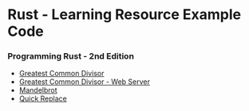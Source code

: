 # Rust - Learning Resource Example Code

### Programming Rust - 2nd Edition
- [Greatest Common Divisor](./gcd)
- [Greatest Common Divisor - Web Server](./actix-gcd)
- [Mandelbrot](./mandelbrot)
- [Quick Replace](./quickreplace)